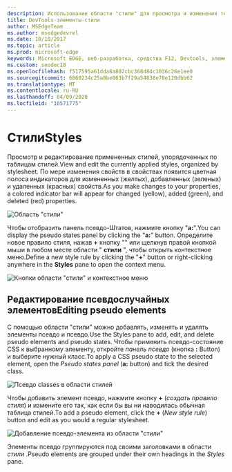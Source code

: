 ```yaml
---
description: Использование области "стили" для просмотра и изменения текущих примененных стилей и псевдо — элементов
title: DevTools-элементы-стили
author: MSEdgeTeam
ms.author: msedgedevrel
ms.date: 10/10/2017
ms.topic: article
ms.prod: microsoft-edge
keywords: Microsoft EDGE, веб-разработка, средства F12, Devtools, элементы, стили, псевдо, псевдо, Classe, псевдо-элемент
ms.custom: seodec18
ms.openlocfilehash: f517595a61dda8a802cbc368d84c1036c26e1ee0
ms.sourcegitcommit: 6860234c25a8be863b7f29a54838e78e120dbb62
ms.translationtype: MT
ms.contentlocale: ru-RU
ms.lasthandoff: 04/09/2020
ms.locfileid: "10571775"
---
```

# <span data-ttu-id="c85a2-104">Стили</span><span class="sxs-lookup"><span data-stu-id="c85a2-104">Styles</span></span>
<span data-ttu-id="c85a2-105">Просмотр и редактирование примененных стилей, упорядоченных по таблицам стилей.</span><span class="sxs-lookup"><span data-stu-id="c85a2-105">View and edit the currently applied styles, organized by stylesheet.</span></span>  <span data-ttu-id="c85a2-106">По мере изменения свойств в свойствах появится цветная полоса индикаторов для измененных (желтых), добавленных (зеленых) и удаленных (красных) свойств.</span><span class="sxs-lookup"><span data-stu-id="c85a2-106">As you make changes to your properties, a colored indicator bar will appear for changed (yellow), added (green), and deleted (red) properties.</span></span>

![Область "стили"](../media/elements_styles.png)

<span data-ttu-id="c85a2-108">Чтобы отобразить панель псевдо-Штатов, нажмите кнопку "**а:**".</span><span class="sxs-lookup"><span data-stu-id="c85a2-108">You can display the pseudo states panel by clicking the "**a:**" button.</span></span> <span data-ttu-id="c85a2-109">Определите новое правило стиля, нажав **+** кнопку "" или щелкнув правой кнопкой мыши в любом месте области " **стили** ", чтобы открыть контекстное меню.</span><span class="sxs-lookup"><span data-stu-id="c85a2-109">Define a new style rule by clicking the "**+**" button or right-clicking anywhere in the **Styles** pane to open the context menu.</span></span>

![Кнопки области "стили" и контекстное меню](../media/elements_styles_buttons.png)

## <span data-ttu-id="c85a2-111">Редактирование псевдослучайных элементов</span><span class="sxs-lookup"><span data-stu-id="c85a2-111">Editing pseudo elements</span></span>

<span data-ttu-id="c85a2-112">С помощью области "стили" можно добавлять, изменять и удалять элементы псевдо и псевдо.</span><span class="sxs-lookup"><span data-stu-id="c85a2-112">Use the Styles pane to add, edit, and delete pseudo elements and pseudo states.</span></span> <span data-ttu-id="c85a2-113">Чтобы применить псевдо-состояние CSS к выбранному элементу, откройте *панель псевдо* (кнопка **:** Button) и выберите нужный класс.</span><span class="sxs-lookup"><span data-stu-id="c85a2-113">To apply a CSS pseudo state to the selected element, open the *Pseudo states panel* (**a:** button) and tick the desired class.</span></span>

![Псевдо classes в области стилей](../media/elements_styles_pseudo_states.png)

<span data-ttu-id="c85a2-115">Чтобы добавить элемент псевдо, нажмите кнопку **+** (*создать правило стиля*) и измените его так, как если бы вы ни наводилась обычная таблица стилей.</span><span class="sxs-lookup"><span data-stu-id="c85a2-115">To add a pseudo element, click the **+** (*New style rule*) button and edit as you would a regular stylesheet.</span></span>

![Добавление псевдо-элемента из области "стили"](../media/elements_styles_pseudo_element.png)

<span data-ttu-id="c85a2-117">Элементы псевдо группируются под своими заголовками в области *стили* .</span><span class="sxs-lookup"><span data-stu-id="c85a2-117">Pseudo elements are grouped under their own headings in the *Styles* pane.</span></span>